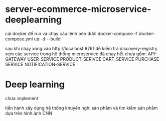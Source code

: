 # server-ecommerce-microservice-deeplearning
cài docker để run và chạy câu lệnh bên dưới
docker-compose -f docker-compose.yml up -d --build

sau khi chạy xong vào http://localhost:8761
để kiểm tra discovery-registry
xem các service trong hệ thống microservice đã chạy hết chưa
gồm:
API-GATEWAY
USER-SERVICE
PRODUCT-SERIVCE
CART-SERVICE
PURCHASE-SERVICE
NOTIFICATION-SERVICE

# Deep learning
 chưa implement

tiến hành xây dựng hệ thống khuyến nghị sản phẩm
và tìm kiếm sản phẩm dựa trên hình ảnh CNN